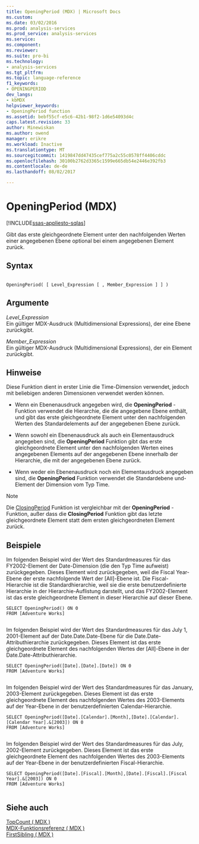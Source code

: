 ```yaml
---
title: OpeningPeriod (MDX) | Microsoft Docs
ms.custom: 
ms.date: 03/02/2016
ms.prod: analysis-services
ms.prod_service: analysis-services
ms.service: 
ms.component: 
ms.reviewer: 
ms.suite: pro-bi
ms.technology:
- analysis-services
ms.tgt_pltfrm: 
ms.topic: language-reference
f1_keywords:
- OPENINGPERIOD
dev_langs:
- kbMDX
helpviewer_keywords:
- OpeningPeriod function
ms.assetid: bebf55cf-e5c6-42b1-98f2-1d6e54093d4c
caps.latest.revision: 33
author: Minewiskan
ms.author: owend
manager: erikre
ms.workload: Inactive
ms.translationtype: MT
ms.sourcegitcommit: 1419847dd47435cef775a2c55c0578ff4406cddc
ms.openlocfilehash: 30100b2762d3365c1599e665db54e2446e392fb3
ms.contentlocale: de-de
ms.lasthandoff: 08/02/2017

---
```

# <a name="openingperiod-mdx"></a>OpeningPeriod (MDX)
[!INCLUDE[ssas-appliesto-sqlas](../includes/ssas-appliesto-sqlas.md)]

  Gibt das erste gleichgeordnete Element unter den nachfolgenden Werten einer angegebenen Ebene optional bei einem angegebenen Element zurück.  
  
## <a name="syntax"></a>Syntax  
  
```  
  
OpeningPeriod( [ Level_Expression [ , Member_Expression ] ] )  
```  
  
## <a name="arguments"></a>Argumente  
 *Level_Expression*  
 Ein gültiger MDX-Ausdruck (Multidimensional Expressions), der eine Ebene zurückgibt.  
  
 *Member_Expression*  
 Ein gültiger MDX-Ausdruck (Multidimensional Expressions), der ein Element zurückgibt.  
  
## <a name="remarks"></a>Hinweise  
 Diese Funktion dient in erster Linie die Time-Dimension verwendet, jedoch mit beliebigen anderen Dimensionen verwendet werden können.  
  
-   Wenn ein Ebenenausdruck angegeben wird, die **OpeningPeriod** -Funktion verwendet die Hierarchie, die die angegebene Ebene enthält, und gibt das erste gleichgeordnete Element unter den nachfolgenden Werten des Standardelements auf der angegebenen Ebene zurück.  
  
-   Wenn sowohl ein Ebenenausdruck als auch ein Elementausdruck angegeben sind, die **OpeningPeriod** Funktion gibt das erste gleichgeordnete Element unter den nachfolgenden Werten eines angegebenen Elements auf der angegebenen Ebene innerhalb der Hierarchie, die mit der angegebenen Ebene zurück.  
  
-   Wenn weder ein Ebenenausdruck noch ein Elementausdruck angegeben sind, die **OpeningPeriod** Funktion verwendet die Standardebene und-Element der Dimension vom Typ Time.  
  
> [!NOTE]  
>  Die [ClosingPeriod](../mdx/closingperiod-mdx.md) Funktion ist vergleichbar mit der **OpeningPeriod** -Funktion, außer dass die **ClosingPeriod** Funktion gibt das letzte gleichgeordnete Element statt dem ersten gleichgeordneten Element zurück.  
  
## <a name="examples"></a>Beispiele  
 Im folgenden Beispiel wird der Wert des Standardmeasures für das FY2002-Element der Date-Dimension (die den Typ Time aufweist) zurückgegeben. Dieses Element wird zurückgegeben, weil die Fiscal Year-Ebene der erste nachfolgende Wert der [All]-Ebene ist. Die Fiscal-Hierarchie ist die Standardhierarchie, weil sie die erste benutzerdefinierte Hierarchie in der Hierarchie-Auflistung darstellt, und das FY2002-Element ist das erste gleichgeordnete Element in dieser Hierarchie auf dieser Ebene.  
  
```  
SELECT OpeningPeriod() ON 0  
FROM [Adventure Works]  
  
```  
  
 Im folgenden Beispiel wird der Wert des Standardmeasures für das July 1, 2001-Element auf der Date.Date.Date-Ebene für die Date.Date-Attributhierarchie zurückgegeben. Dieses Element ist das erste gleichgeordnete Element des nachfolgenden Wertes der [All]-Ebene in der Date.Date-Attributhierarchie.  
  
```  
SELECT OpeningPeriod([Date].[Date].[Date]) ON 0  
FROM [Adventure Works]  
  
```  
  
 Im folgenden Beispiel wird der Wert des Standardmeasures für das January, 2003-Element zurückgegeben. Dieses Element ist das erste gleichgeordnete Element des nachfolgenden Wertes des 2003-Elements auf der Year-Ebene in der benutzerdefinierten Calendar-Hierarchie.  
  
```  
SELECT OpeningPeriod([Date].[Calendar].[Month],[Date].[Calendar].[Calendar Year].&[2003]) ON 0  
FROM [Adventure Works]  
  
```  
  
 Im folgenden Beispiel wird der Wert des Standardmeasures für das July, 2002-Element zurückgegeben. Dieses Element ist das erste gleichgeordnete Element des nachfolgenden Wertes des 2003-Elements auf der Year-Ebene in der benutzerdefinierten Fiscal-Hierarchie.  
  
```  
SELECT OpeningPeriod([Date].[Fiscal].[Month],[Date].[Fiscal].[Fiscal Year].&[2003]) ON 0  
FROM [Adventure Works]  
  
```  
  
## <a name="see-also"></a>Siehe auch  
 [TopCount &#40; MDX &#41;](../mdx/topcount-mdx.md)   
 [MDX-Funktionsreferenz &#40; MDX &#41;](../mdx/mdx-function-reference-mdx.md)   
 [FirstSibling &#40; MDX &#41;](../mdx/firstsibling-mdx.md)  
  
  

